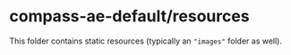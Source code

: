 # compass-ae-default/resources

This folder contains static resources (typically an `"images"` folder as well).
